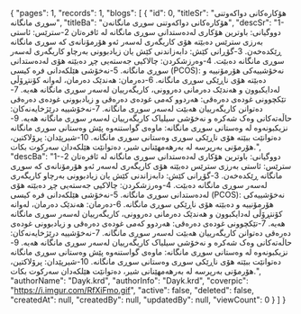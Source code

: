 {
  "pages": 1,
  "records": 1,
  "blogs": [
    {
      "id": 0,
      "titleSr": "هۆکارەکانی دواکەوتنی سوڕی مانگانە",
      "titleBa": "هۆکارەکانی دواکەوتنی سوڕی مانگانەن",
      "descSr": "1-دووگیانی: باوترین هۆکاری لەدەستدانی سوڕی مانگانە لە ئافرەتان 2-سترێس: ئاستی بەرزی سترێس دەبێتە هۆی کاریگەری لەسەر ئەو هۆرمۆنانەی کە سوڕی مانگانە ڕێکدەخەن. 3-گۆڕانی کێش: دابەزاندنی کێش یان زیادبوونی بەرچاو کاریگەری لەسەر سوڕی مانگانە دەبێت. 4-وەرزشکردن: چالاکیی جەستەیی چڕ دەبێتە هۆی لەدەستدانی سوڕی مانگانە. 5-نەخۆشی هێلکەدانی فرە کیسی (PCOS): نەخۆشییەکی هۆرمۆنییە و دەبێتە هۆی ناڕێکی سوڕی مانگانە. 6-دەرمان: هەندێک دەرمان، لەوانە کۆنتڕۆڵی لەدایکبوون و هەندێک دەرمانی دەروونی، کاریگەرییان لەسەر سوڕی مانگانە هەیە. 7-تێکچوونی غودەی دەرەقی: هەردوو کەمی غودەی دەرەقی و زیادبوونی غودەی دەرەقی دەتوانن کاریگەرییان هەبێت لەسەر سوڕی مانگانە. 7-نەخۆشییە درێژخایەنەکان: حاڵەتەکانی وەک شەکرە و نەخۆشی سیلیاک کاریگەرییان لەسەر سوڕی مانگانە هەیە. 9-نزیکبونەوە لە وەستانی سوڕی مانگانە: ماوەی گواستنەوە پێش وەستانی سوڕی مانگانە دەتوانێت ببێتە هۆی ناڕێکی سوڕی  وەستانی سوڕی مانگانە. 10-شیرپێدان: پرۆلاکتین، هۆرمۆنی بەرپرسە لە بەرهەمهێنانی شیر، دەتوانێت هێلکەدان سەرکوت بکات.",
      "descBa": "1-دووگیانی: باوترین هۆکاری لەدەستدانی سوڕی مانگانە لە ئافرەتان 2-سترێس: ئاستی بەرزی سترێس دەبێتە هۆی کاریگەری لەسەر ئەو هۆرمۆنانەی کە سوڕی مانگانە ڕێکدەخەن. 3-گۆڕانی کێش: دابەزاندنی کێش یان زیادبوونی بەرچاو کاریگەری لەسەر سوڕی مانگانە دەبێت. 4-وەرزشکردن: چالاکیی جەستەیی چڕ دەبێتە هۆی لەدەستدانی سوڕی مانگانە. 5-نەخۆشی هێلکەدانی فرە کیسی (PCOS): نەخۆشییەکی هۆرمۆنییە و دەبێتە هۆی ناڕێکی سوڕی مانگانە. 6-دەرمان: هەندێک دەرمان، لەوانە کۆنتڕۆڵی لەدایکبوون و هەندێک دەرمانی دەروونی، کاریگەرییان لەسەر سوڕی مانگانە هەیە. 7-تێکچوونی غودەی دەرەقی: هەردوو کەمی غودەی دەرەقی و زیادبوونی غودەی دەرەقی دەتوانن کاریگەرییان هەبێت لەسەر سوڕی مانگانە. 7-نەخۆشییە درێژخایەنەکان: حاڵەتەکانی وەک شەکرە و نەخۆشی سیلیاک کاریگەرییان لەسەر سوڕی مانگانە هەیە. 9-نزیکبونەوە لە وەستانی سوڕی مانگانە: ماوەی گواستنەوە پێش وەستانی سوڕی مانگانە دەتوانێت ببێتە هۆی ناڕێکی سوڕی  وەستانی سوڕی مانگانە. 10-شیرپێدان: پرۆلاکتین، هۆرمۆنی بەرپرسە لە بەرهەمهێنانی شیر، دەتوانێت هێلکەدان سەرکوت بکات.",
      "authorName": "Dayk.krd",
      "authorInfo": "Dayk.krd",
      "coverpic": "https://i.imgur.com/RfXiFmo.gif",
      "active": false,
      "deleted": false,
      "createdAt": null,
      "createdBy": null,
      "updatedBy": null,
      "viewCount": 0
    }
  ]
}
